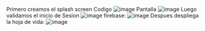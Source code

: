 Primero creamos el splash screen
Codigo
![image](https://github.com/AlejandroChango/Prueba1moviles/assets/23177104/6a295b0a-98a1-47f0-b801-5a215f66454b)
Pantalla
![image](https://github.com/AlejandroChango/Prueba1moviles/assets/23177104/36bbfaeb-1ba2-426c-9843-f214a480781f)
Luego validamos el inicio de Sesion
![image](https://github.com/AlejandroChango/Prueba1moviles/assets/23177104/143d00f3-84af-4b59-bf33-a625317d7aa0)
firebase:
![image](https://github.com/AlejandroChango/Prueba1moviles/assets/23177104/f1d63dab-8561-4a39-a1c1-0a54acfc292c)
Despues despliega la hoja de vida:
![image](https://github.com/AlejandroChango/Prueba1moviles/assets/23177104/287a729c-bf10-403a-b8b3-b1841c2a3b6a)
